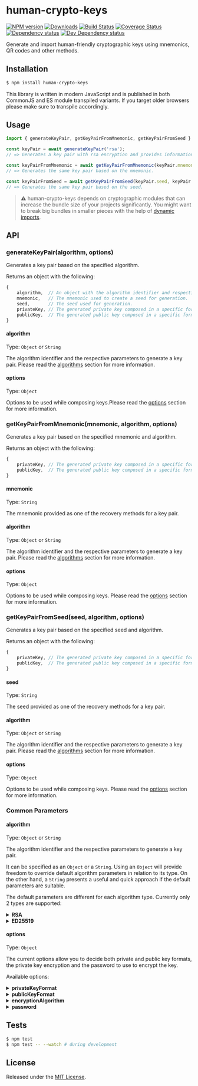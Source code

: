 # human-crypto-keys

[![NPM version][npm-image]][npm-url] [![Downloads][downloads-image]][npm-url] [![Build Status][travis-image]][travis-url] [![Coverage Status][codecov-image]][codecov-url] [![Dependency status][david-dm-image]][david-dm-url] [![Dev Dependency status][david-dm-dev-image]][david-dm-dev-url]

[npm-url]:https://npmjs.org/package/human-crypto-keys
[downloads-image]:http://img.shields.io/npm/dm/human-crypto-keys.svg
[npm-image]:http://img.shields.io/npm/v/human-crypto-keys.svg
[travis-url]:https://travis-ci.org/ipfs-shipyard/js-human-crypto-keys
[travis-image]:http://img.shields.io/travis/ipfs-shipyard/js-human-crypto-keys/master.svg
[codecov-url]:https://codecov.io/gh/ipfs-shipyard/js-human-crypto-keys
[codecov-image]:https://img.shields.io/codecov/c/github/ipfs-shipyard/js-human-crypto-keys/master.svg
[david-dm-url]:https://david-dm.org/ipfs-shipyard/js-human-crypto-keys
[david-dm-image]:https://img.shields.io/david/ipfs-shipyard/js-human-crypto-keys.svg
[david-dm-dev-url]:https://david-dm.org/ipfs-shipyard/js-human-crypto-keys?type=dev
[david-dm-dev-image]:https://img.shields.io/david/dev/ipfs-shipyard/js-human-crypto-keys.svg

Generate and import human-friendly cryptographic keys using mnemonics, QR codes and other methods.


## Installation

```sh
$ npm install human-crypto-keys
```

This library is written in modern JavaScript and is published in both CommonJS and ES module transpiled variants. If you target older browsers please make sure to transpile accordingly.


## Usage

```js
import { generateKeyPair, getKeyPairFromMnemonic, getKeyPairFromSeed } from 'human-crypto-keys';

const keyPair = await generateKeyPair('rsa');
// => Generates a key pair with rsa encryption and provides information for recovery.

const keyPairFromMnemonic = await getKeyPairFromMnemonic(keyPair.mnemonic, keyPair.algorithm);
// => Generates the same key pair based on the mnemonic.

const keyPairFromSeed = await getKeyPairFromSeed(keyPair.seed, keyPair.algorithm);
// => Generates the same key pair based on the seed.

```

> ⚠️ human-crypto-keys depends on cryptographic modules that can increase the bundle size of your projects significantly. You might want to break big bundles in smaller pieces with the help of [dynamic imports](https://developer.mozilla.org/en-US/docs/Web/JavaScript/Reference/Statements/import#Dynamic_Imports).

## API

### generateKeyPair(algorithm, options)

Generates a key pair based on the specified algorithm.

Returns an object with the following:
```js
{
    algorithm,  // An object with the algorithm identifier and respective parameters that were used during generation.
    mnemonic,   // The mnemonic used to create a seed for generation.
    seed,       // The seed used for generation.
    privateKey, // The generated private key composed in a specific format.
    publicKey,  // The generated public key composed in a specific format. 
}
```

#### algorithm

Type: `Object` or `String`

The algorithm identifier and the respective parameters to generate a key pair. Please read the [algorithms](#algorithms) section for more information.

#### options

Type: `Object`

Options to be used while composing keys.Please read the [options](#options) section for more information.

### getKeyPairFromMnemonic(mnemonic, algorithm, options)

Generates a key pair based on the specified mnemonic and algorithm.

Returns an object with the following:
```js
{
    privateKey, // The generated private key composed in a specific format.
    publicKey,  // The generated public key composed in a specific format. 
}
```

#### mnemonic

Type: `String`

The mnemonic provided as one of the recovery methods for a key pair.

#### algorithm

Type: `Object` or `String`

The algorithm identifier and the respective parameters to generate a key pair. Please read the [algorithms](#algorithms) section for more information.

#### options

Type: `Object`

Options to be used while composing keys. Please read the [options](#options) section for more information.

### getKeyPairFromSeed(seed, algorithm, options)

Generates a key pair based on the specified seed and algorithm.

Returns an object with the following:
```js
{
    privateKey, // The generated private key composed in a specific format.
    publicKey,  // The generated public key composed in a specific format. 
}
```

#### seed

Type: `String`

The seed provided as one of the recovery methods for a key pair.

#### algorithm

Type: `Object` or `String`

The algorithm identifier and the respective parameters to generate a key pair. Please read the [algorithms](#algorithms) section for more information.

#### options

Type: `Object`

Options to be used while composing keys. Please read the [options](#options) section for more information.

### Common Parameters

#### algorithm
 
Type: `Object` or `String`

The algorithm identifier and the respective parameters to generate a key pair.

It can be specified as an `Object` or a `String`. Using an `Object` will provide freedom to override default algorithm parameters in relation to its type. On the other hand, a `String` presents a useful and quick approach if the default parameters are suitable.

The default parameters are different for each algorithm type. Currently only 2 types are supported:

<details><summary><strong>RSA</strong></summary>

Default Parameters:
```js
{
	modulusLength: 2048		    // Number
	publicExponent: 65537		// Number
	method: 'PRIMEINC'		    // String
}
```

You can override only the parameters that you need, all the other ones remain with default values. 

> ⚠️ Please make sure that values follow the same type as default ones. Also, parameters that are not available as default are not supported.

Example `Object`:
```js
const algorithm = {
    id: 'rsa',
    modulusLength: 4096,
}
```

Example `String`:
```js
const algorithm = 'rsa';
```

In the examples above we are using an alias for RSA encryption. Although this is possible, the full list of supported RSA key algorithms can be found in the [RSA Keys Section](https://github.com/ipfs-shipyard/js-crypto-key-composer/tree/initial-impl#key-algorithms) of [crypto-key-composer](https://github.com/ipfs-shipyard/js-crypto-key-composer) package.

##### Generation

The following steps detail how the generation of a RSA key pair is being done:
1. Create a Pseudorandom Number Generator, `prng` for short, with [HMAC-DRBG](https://github.com/indutny/hmac-drbg) using a `seed` as its generation entropy. This seed is directly provided when using `getKeyFromSeed` or inferred from a mnemonic passed in `getKeyFromMnemonic`. If neither the seed nor the mnemonic are available they can both be generated, as done in `generateKeyPair`. The generation of a mnemonic and its derived seed are done with [bip39](https://github.com/bitcoinjs/bip39), a well established method used in bitcoin wallets.
2. Generate a key pair, using [Node Forge RSA](https://github.com/digitalbazaar/forge#rsa) generation method, with all necessary algorithm parameters and the `prng` created previously.
3. Compose both keys with the defined formats.

</details>

<details><summary><strong>ED25519</strong></summary>

This algorithm doesn't have any default parameters since it just relies on 32 bytes randomly generated.

Example `Object`:
```js
const algorithm = { id: 'ed25519' };
```

Example `String`:
```js
const algorithm = 'ed25519';
```

##### Generation

The following steps detail how the generation of a ED25519 key pair is being done:
1. Generate a key pair, using [Node Forge ED25519](https://github.com/digitalbazaar/forge#ed25519) generation method, with a 32 bytes `seed`. If the seed is bigger than the necessary size, only the first 32 bytes will be used. This seed is directly provided when using `getKeyFromSeed` or inferred from a mnemonic passed in `getKeyFromMnemonic`. If neither the seed nor the mnemonic are available they can both be generated, as done in `generateKeyPair`. The generation of a mnemonic and its derived seed are done with [bip39](https://github.com/bitcoinjs/bip39), a well established method used in bitcoin wallets. 
2. Compose both keys with the defined formats.

</details>

#### options

Type: `Object`

The current options allow you to decide both private and public key formats, the private key encryption and the password to use to encrypt the key.

Available options:

<details><summary><strong>privateKeyFormat</strong></summary>

Type: `String`

Default: `pkcs8-pem`

The format in which the private key will be composed.

Keys can be composed in different formats and vary by algorithm. All formats available are described in the [Formats Section](https://github.com/ipfs-shipyard/js-crypto-key-composer/tree/initial-impl#formats) of [crypto-key-composer](https://github.com/ipfs-shipyard/js-crypto-key-composer) package.

</details>

<details><summary><strong>publicKeyFormat</strong></summary>

Type: `String`

Default: `spki-pem`

The format in which the public key will be composed.

Keys can be composed in different formats and vary by algorithm. All formats available are described in the [Formats Section](https://github.com/ipfs-shipyard/js-crypto-key-composer/tree/initial-impl#formats) of [crypto-key-composer](https://github.com/ipfs-shipyard/js-crypto-key-composer) package.

</details>

<details><summary><strong>encryptionAlgorithm</strong></summary>

Type: `Object`

The encryption algorithm that will be used to encrypt the private key.

For more information please read the [Encryption Algorithms Section](https://github.com/ipfs-shipyard/js-crypto-key-composer/tree/initial-impl#encryption-algorithms) of [crypto-key-composer](https://github.com/ipfs-shipyard/js-crypto-key-composer) package.
</details>

<details><summary><strong>password</strong></summary>

Type: `String`

The password to be used on the encryption of the private key.
</details>

## Tests

```sh
$ npm test
$ npm test -- --watch # during development
```

## License

Released under the [MIT License](http://www.opensource.org/licenses/mit-license.php).
